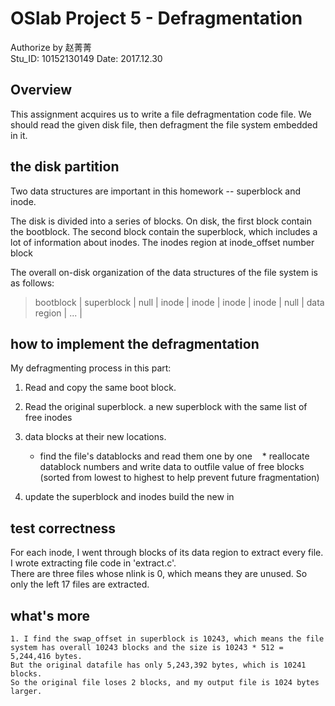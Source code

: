 # OSlab Project 5 - Defragmentation

  Authorize by 赵菁菁  
  Stu_ID: 10152130149
  Date: 2017.12.30

## Overview
  This assignment acquires us to write a file defragmentation code file. We should read the given disk file, then defragment the file system embedded in it. 

## the disk partition
Two data structures are important in this homework -- superblock and inode.

The disk is divided into a series of blocks.
On disk, the first block contain the bootblock. 
The second block contain the superblock, which includes a lot of information about inodes.
The inodes region at inode_offset number block

The overall on-disk organization of the data structures of the file system is as follows:
> bootblock |  superblock  | null |  inode | inode | inode | inode | null | data region | ... |

## how to implement the defragmentation
My defragmenting process in this part:

1. Read and copy the same boot block.

2. Read the original superblock.
a new superblock with the same list of free inodes 

3. data blocks at their new locations.
    * find the file's datablocks and read them one by one
    * reallocate datablock numbers and write data to outfile 
    value of free blocks (sorted from lowest to highest to help prevent future fragmentation) 
    
4. update the superblock and inodes
build the new in

## test correctness 
  For each inode, I went through blocks of its data region to extract every file.<br>
  I wrote extracting file code in 'extract.c'. <br>
  There are three files whose nlink is 0, which means they are unused. So only the left 17 files are extracted.<br>


## what's more
    1. I find the swap_offset in superblock is 10243, which means the file system has overall 10243 blocks and the size is 10243 * 512 = 5,244,416 bytes. 
    But the original datafile has only 5,243,392 bytes, which is 10241 blocks. 
    So the original file loses 2 blocks, and my output file is 1024 bytes larger. 
